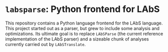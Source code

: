 # `labsparse`: Python frontend for LAbS

This repository contains a Python language frontend for the LAbS language. This
project started out as a parser, but grew to include some analysis and
optimizations. Its ultimate goal is to replace `LAbSParse` (the current
reference implementation of the LAbS parser) and a sizeable chunk of analyses 
currently carried out by `LAbSTranslate`.

